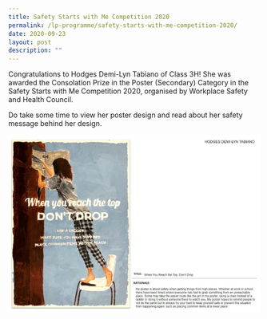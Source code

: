 ```yaml
---
title: Safety Starts with Me Competition 2020
permalink: /lp-programme/safety-starts-with-me-competition-2020/
date: 2020-09-23
layout: post
description: ""
---
```


Congratulations to Hodges Demi-Lyn Tabiano of Class 3H! She was awarded the Consolation Prize in the Poster (Secondary) Category in the Safety Starts with Me Competition 2020, organised by Workplace Safety and Health Council.

Do take some time to view her poster design and read about her safety message behind her design.

![Safety Starts with Me Competition 2020](/images/P1.jpeg)
